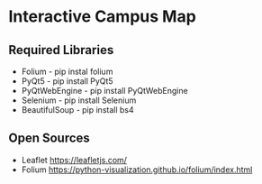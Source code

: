 # Interactive Campus Map

## Required Libraries
* Folium - pip instal folium
* PyQt5 - pip install PyQt5
* PyQtWebEngine - pip install PyQtWebEngine
* Selenium - pip install Selenium
* BeautifulSoup - pip install bs4


## Open Sources
* Leaflet https://leafletjs.com/
* Folium https://python-visualization.github.io/folium/index.html
